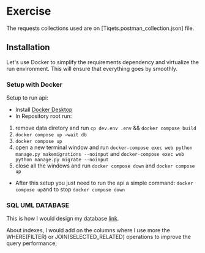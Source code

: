 # Exercise

The requests collections used are on [Tiqets.postman_collection.json] file.

## Installation

Let's use Docker to simplify the requirements dependency and virtualize the run environment. This will ensure that
everything goes by smoothly.


### Setup with Docker
Setup to run api:
 - Install [Docker Desktop](https://www.docker.com/products/docker-desktop/)
 - In Repository root run: 
 1) remove data diretory and run `cp dev.env .env` && `docker compose build` 
 2) `docker compose up —wait db` 
 3) `docker compose up` 
 4) open a new terminal window and run `docker-compose exec web python manage.py makemigrations --noinput` and `docker-compose exec web python manage.py migrate --noinput` 
 5) close all the windows and run `docker compose down` and `docker compose up` 
 - After this setup you just need to run the api a simple command: `docker compose up`and to stop `docker compose down`

### SQL UML DATABASE
This is how I would design my database [link](https://viewer.diagrams.net/?tags=%7B%7D&highlight=0000ff&edit=_blank&layers=1&nav=1&title=uml.png#R7Vldc9o4FP01PLJjWQbCY0wCbTebTZtus9OXHWELo0ZYVBYB8uv3ypY%2FBcSkSdNOMsMM6Opb5%2Bici93Bo8VmIsly%2FpcIKe%2B4Trjp4LOO6yLP7cOXjmyzyGDoZYFIstA0KgPX7J6aoGOiKxbSpNZQCcEVW9aDgYhjGqhajEgp1vVmM8Hrsy5JRK3AdUC4Hb1hoZpn0RN3UMbfURbN85lRf5jVLEje2OwkmZNQrCshfN7BIymEyn4tNiPK9eHl53LzfnvDL277kw8fk%2B%2FkH%2F%2FPz5dfutlg42O6FFuQNFaPHvr%2BdjZ%2B98X79u%2Fyavxx7UxOpx%2B6potzR%2FjKnNffMqTSbFht81NM1mzBSQwlfyZidW1qMJQJZ1EMvwNYHPTE%2Fh2VigEAp6ZCiSVEgznj4QXZipXeQqJIcJuX%2FLmQ7B6GJRyqEASgWirDJSBgtcW17glhB6KSJtDmKj8XVIQuSKJMm0BwTpYJm6YL1k0WREYs9oVSYpEPJFZxSENTKoBOC0qK24I6un9LNAxq%2BjTopsJFg86EigVVcgtNTG1BNHPTUF5el7xFfRObVzh7YmLEXJWoGLqY7RNcLRJHcAbldLgxnddyulwR8ukIB9xjoqivTzGpkhB%2BVHZahlJqHkHTnkXTYJUAfDuYCoet2rMyWZKAxdEFnenNeWXkk9mvDgnoO%2BMpI%2BYsDGmcMkYRRTJSaZosBYtVeiA9Hz5wbCPnj16nB0saQRmVZfjo5lKNRAzkIixlEQXGrqlm7Q5%2BHby6D%2FNrW8ftWHyrdKoBeyyKCFsw%2BkQGYDlt9Qa96c3z6Q3GLQVg8Ci9wV5jupMd0w1%2BDb1BnsXU6R6mvhq9KW7vbyQ4fQtGCz8ah6c6zYTSlAt91X0IGS1ATlYcMz1xm8tav9k0hFzUzEX5VKzPy4CfBqAiZ8rRVz0RKxnQFpCBukW0hZfo5R4EdheSknKi2F093T4gDVeauRUVQg1ZGOD6ENkuTa9qftsYCDcGcgeNtWSnYA30ZJoxsMg22pekvNnb89tb7%2Bem073e75NOu7a9QfvX62yD1tz6VZzNPc7ZxDI96uO8q7A99PJO5rQ0shzKB53MwKyZVL21HnoSUyty21wMhu7jTK3nPTDQHlOzBuo2s%2B%2FGOGI2S%2Biz%2BKJr%2B6JF1dRmKhqQaw5P1cRSnKkxG5%2BTKeU%2BOFiUcnckuACFOotFaa0mkXPby0F%2Bt8wTSbOsTvF3qb0FdX%2BQTTkpfxpUQwsqDstO9ORqnz%2FM1SIXiSaMdSnXat3GTxbgDKmsHEb3qCTjB6lgQb6PHe2FZvgkQtPFJ%2FVhnWfgytlXD%2Fmz%2F8ZfI%2Bf79JJ%2FjtFkU%2BRjJVUuWzCkPfgPc4mslEgMpgXoTQkAB2uE9iLazqz2IoydhsI6dgKId%2BQI%2BEC62TZH2ImQayGE3hCq%2FUNEL4yQ%2FTz0td%2BhQV0lEe69LEL2i4dXfoe8YSMh3fHQ%2BIkQgmL5cjWzrfIVNT7%2FHw%3D%3D).

About indexes, I would add on the columns where I use more the WHERE(FILTER) or JOIN(SELECTED_RELATED) operations to improve the query performance;
